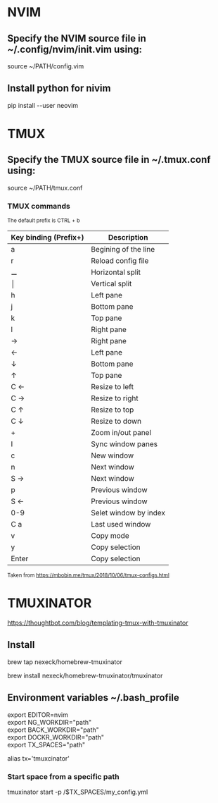 # NVIM

## Specify the NVIM source file in ~/.config/nvim/init.vim using:
source ~/PATH/config.vim

## Install python for nivim
pip install --user neovim

# TMUX

## Specify the TMUX source file in ~/.tmux.conf using:
source ~/PATH/tmux.conf

### TMUX commands
<sub>The default prefix is CTRL + b </sub>

Key binding (Prefix+) | Description
---------------------|--------------
a | Begining of the line
r | Reload config file
&#9866; | Horizontal split
&#9474; | Vertical split
h | Left pane
j | Bottom pane
k | Top pane
l | Right pane
→ | Right pane
← | Left pane
↓ | Bottom pane
↑ | Top pane
C ← | Resize to left
C → | Resize to right
C ↑ | Resize to top
C ↓ | Resize to down
&#43; | Zoom in/out panel
I | Sync window panes
c | New window
n | Next window
S → | Next window
p | Previous window
S ← | Previous window
0-9 | Selet window by index
C a | Last used window
v | Copy mode
y | Copy selection
Enter | Copy selection

<sub>
  Taken from  <a href="https://mbobin.me/tmux/2018/10/06/tmux-configs.html">https://mbobin.me/tmux/2018/10/06/tmux-configs.html</a>
</sub>

# TMUXINATOR
https://thoughtbot.com/blog/templating-tmux-with-tmuxinator

## Install
brew tap nexeck/homebrew-tmuxinator

brew install nexeck/homebrew-tmuxinator/tmuxinator

## Environment variables ~/.bash_profile

export EDITOR=nvim  
export NG_WORKDIR="path"  
export BACK_WORKDIR="path"  
export DOCKR_WORKDIR="path"  
export TX_SPACES="path"

alias tx='tmuxcinator'

### Start space from a specific path
tmuxinator start -p /$TX_SPACES/my_config.yml
